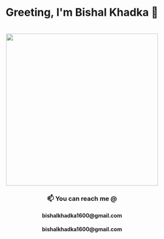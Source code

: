<h1 align = 'center'>  Greeting, I'm Bishal Khadka 👋 <h1>
  <div align='center'>
<img src = "https://scontent-sea1-1.xx.fbcdn.net/v/t1.0-9/p960x960/116108607_3284456461620564_6814871328061422676_o.jpg?_nc_cat=106&_nc_sid=85a577&_nc_ohc=bPF8gca0m0gAX8GQAAq&_nc_ht=scontent-sea1-1.xx&_nc_tp=6&oh=d3b8134c221a165b8494cc7c7a2ca746&oe=5F64B43A" height=400 width=400>
  </div>
<h3 align='center'> 📫 You can reach me @ </h3>
  <h4 align='center'> bishalkhadka1600@gmail.com </h4>  <h4 align='center'> bishalkhadka1600@gmail.com </h4>

